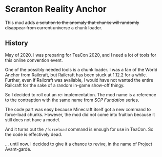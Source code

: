 # Scranton Reality Anchor

This mod adds ~~a solution to the anomaly that chunks will randomly disappear from current universe~~ a chunk loader.

## History

May of 2020. I was preparing for TeaCon 2020, and I need a lot of tools for this online convention event. 

One of the possibly needed tools is a chunk loader. I was a fan of the World Anchor from Railcraft, but Railcraft has 
been stuck at 1.12.2 for a while. Further, even if Railcraft was available, I would have not wanted the entire 
Railcraft for the sake of a random in-game show-off thingy. 

So I decided to roll out an re-implementation. The mod name is a reference to the contraption with the same name from 
*SCP Fundation* series.

The code part was easy because Minecraft itself got a new command to 
force-load chunks. However, the mod did not come into fruition because it still does not have a model. 

And it turns out the `/forceload` command is enough for use in TeaCon. So the code is effectively dead.

... until now. I decided to give it a chance to revive, in the name of Project Avant-garde. 